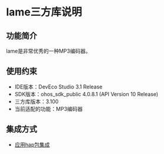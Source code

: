 # lame三方库说明
## 功能简介
lame是非常优秀的一种MP3编码器。
## 使用约束
- IDE版本：DevEco Studio 3.1 Release
- SDK版本：ohos_sdk_public 4.0.8.1 (API Version 10 Release)
- 三方库版本：3.100
- 当前适配的功能：MP3编码器

## 集成方式
+ [应用hap包集成](docs/hap_integrate.md)
